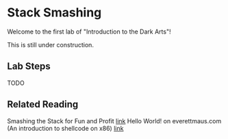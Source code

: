 # Stack Smashing

Welcome to the first lab of "Introduction to the Dark Arts"!

This is still under construction.

## Lab Steps

TODO

## Related Reading

Smashing the Stack for Fun and Profit [link](http://www-inst.eecs.berkeley.edu/~cs161/fa08/papers/stack_smashing.pdf)
Hello World! on everettmaus.com (An introduction to shellcode on x86) [link](http://www.everettmaus.com/blog/posts/2016/12/27/hello-world.html)
